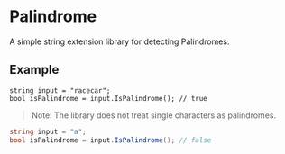 # Palindrome
A simple string extension library for detecting Palindromes.

## Example
```chsarp
string input = "racecar";
bool isPalindrome = input.IsPalindrome(); // true
```

> Note: The library does not treat single characters as palindromes.
```csharp
string input = "a";
bool isPalindrome = input.IsPalindrome(); // false
```